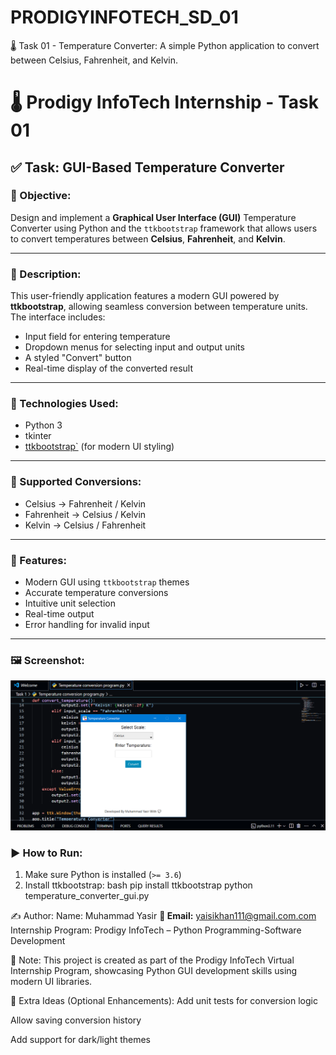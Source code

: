 # PRODIGYINFOTECH_SD_01
🌡️ Task 01 - Temperature Converter: A simple Python application to convert between Celsius, Fahrenheit, and Kelvin.

# 🌡️ Prodigy InfoTech Internship - Task 01

## ✅ Task: GUI-Based Temperature Converter

### 📌 Objective:
Design and implement a **Graphical User Interface (GUI)** Temperature Converter using Python and the `ttkbootstrap` framework that allows users to convert temperatures between **Celsius**, **Fahrenheit**, and **Kelvin**.

---

### 🧠 Description:
This user-friendly application features a modern GUI powered by **ttkbootstrap**, allowing seamless conversion between temperature units. The interface includes:
- Input field for entering temperature
- Dropdown menus for selecting input and output units
- A styled "Convert" button
- Real-time display of the converted result

---

### 🧰 Technologies Used:
- Python 3
- tkinter
- [ttkbootstrap`](https://ttkbootstrap.readthedocs.io/en/latest/) (for modern UI styling)

---

### 🔢 Supported Conversions:
- Celsius → Fahrenheit / Kelvin
- Fahrenheit → Celsius / Kelvin
- Kelvin → Celsius / Fahrenheit

---

### 🎯 Features:
- Modern GUI using `ttkbootstrap` themes
- Accurate temperature conversions
- Intuitive unit selection
- Real-time output
- Error handling for invalid input

---
### 🖼️ Screenshot:
[![GUI Screenshot](task-01.PNG)](task-01.PNG)



### ▶️ How to Run:
1. Make sure Python is installed (`>= 3.6`)
2. Install ttkbootstrap:
   bash
   pip install ttkbootstrap
   python temperature_converter_gui.py


✍️ Author:
Name: Muhammad Yasir
**📧 Email:** [yaisikhan111@gmail.com.com](mailto:yaisikhan111@gmail.com.com)
Internship Program: Prodigy InfoTech – Python Programming-Software Development



📌 Note:
This project is created as part of the Prodigy InfoTech Virtual Internship Program, showcasing Python GUI development skills using modern UI libraries.

🌟 Extra Ideas (Optional Enhancements):
Add unit tests for conversion logic

Allow saving conversion history

Add support for dark/light themes
